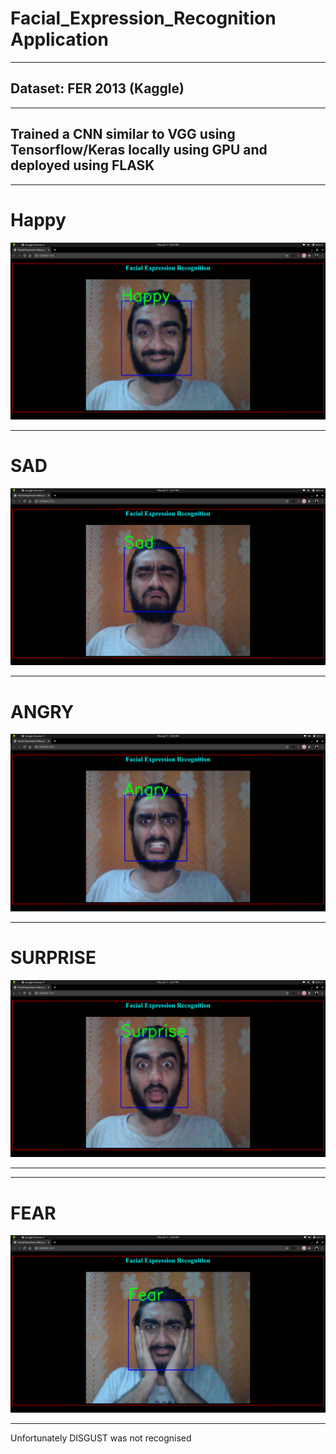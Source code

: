 # Facial_Expression_Recognition Application 

--------------------------------------------------------------------------
## Dataset: FER 2013 (Kaggle)

---------------------------------------------------------------------------
## Trained a CNN similar to VGG using Tensorflow/Keras locally using GPU and deployed using FLASK

---------------------------------------------------------------------------

# Happy
![](img/happy.png)

---------------------------------------------------------------------------------------------------------------------------------------

# SAD

![](img/sad.png)

----------------------------------------------------------------------------------------------------------------------------------------

# ANGRY

![](img/angry.png)

---------------------------------------------------------------------------

# SURPRISE
![](img/surprise.png)

---------------------------------------------------------------------------------------------------------------------------------------
---------------------------------------------------------------------------

# FEAR
![](img/fear.png)

---------------------------------------------------------------------------------------------------------------------------------------

Unfortunately DISGUST was not recognised

